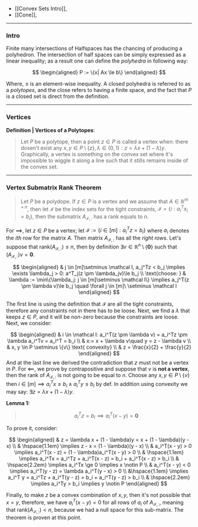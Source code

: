 - [[Convex Sets Intro]], 
- [[Cone]], 


---- 
### **Intro**

Finite many intersections of Halfspaces has the chancing of producing a polyhedron. The intersection of half spaces can be simply expressed as a linear inequality; as a result one can define the *polyhedra* in following way: 

$$
\begin{aligned}
    P := \{x| Ax \le b\}
\end{aligned}
$$

Where, $\le$ is an element-wise inequality. A closed polyhedra is referred to as a *polytopes*, and the close refers to having a finite space, and the fact that $P$ is a closed set is direct from the definition. 

--- 
### **Vertices**

**Definition | Vertices of a Polytopes**:

> Let $P$ be a polytope, then a point $z\in P$ is called a vertex when: there dosen't exist any $x, y\in P\setminus\{z\}, \lambda \in (0, 1): z = \lambda x + (1 - \lambda)y$. Graphically, a vertex is something on the convex set where it's impossible to wiggle it along a line such that it stills remains inside of the convex set. 


---
### **Vertex Submatrix Rank Theorem**

> Let $P$ be a polydope. If $z\in P$ is a vertex and we assume that $A\in \mathbb R^{m\times n}$, then let $\mathcal I$ be the index sets for the tight constraints, $\mathcal I =\{i: a_i^Tx_i = b_i\}$, then the submatrix $A_{\mathcal I, :}$ has a rank equals to $n$. 


For $\implies$, let $z\in P$ be a vertex; let $\mathcal I := \{i\in [m]: a_i^Tz = b_i\}$ where $a_i$ denotes the $ith$ row for the matrix $A$. Then matrix $A_{\mathcal I, :}$ has all the *right rows*. Let's suppose that $\text{rank}(A_{\mathcal I, :})\le n$, then by definition $\exists v \in \mathbb R^n\setminus\{\mathbf 0\}$ such that $(A_{\mathcal I, :})v = \mathbf 0$. 

$$
\begin{aligned}
    & j \in [m]\setminus \mathcal I, a_j^Tz < b_j \implies 
    \exists \lambda_j > 0: a^T_j(z \pm \lambda_jv)\le b_j
    \\
    \text{choose: } & \lambda := \min\{\lambda_j: j \in [m]\setminus \mathcal I\}
    \implies 
    a_j^T(z \pm \lambda v)\le b_j \quad \forall j \in [m]\ \setminus \mathcal I
\end{aligned}
$$

The first line is using the definition that $\mathcal I$ are all the tight constraints, therefore any constraints not in there has to be loose. Next, we find a $\lambda$ that keeps $z\in P$, and it will be non-zero because the constraints are loose. Next, we consider: 

$$
\begin{aligned}
    & i \in \mathcal I: a_i^T(z \pm \lambda v) = a_i^Tz \pm \lambda a_i^Tv = a_i^T = b_i
    \\
    & x:= x + \lambda v\quad y = z - \lambda v
    \\
    & x, y \in P \setminus \{v\} \text{ convexity}
    \\
    & z = \frac{x}{2} + \frac{y}{2} 
\end{aligned}
$$
And at the last line we derived the contradiction that $z$ must not be a vertex in $P$. For $\impliedby$, we prove by contrapositive and suppose that $v$ is **not a vertex**, then the rank of $A_{\mathcal I, :}$ is not going to be equal to $n$. Choose any $x, y\in P\setminus \{v\}$ then $i\in [m]\implies a_i^Tx \le b_i\wedge a_i^Ty \le b_i$ by def. In addition using convexity we may say: $\exists z = \lambda x + (1 - \lambda)y$. 

**Lemma 1:** 

> $$a_i^Tz = b_i \implies a_i^T(x - y) = \mathbf 0$$

To prove it, consider: 

$$
\begin{aligned}
    & z = \lambda x + (1 - \lambda)y = x + (1 - \lambda)(y - x)
    \\
    & \hspace{1.1em}
    \implies  z - x = (1 - \lambda)(y - x)
    \\
    &
    a_i^T(x - y) > 0 \implies a_i^T(x - z) = (1 - \lambda)a_i^T(x - y) > 0
    \\
    & \hspace{1.1em}
    \implies  a_i^Tx = a_i^Tz + a_i^T(x - z) = b_i + a_i^T(x - z) > b_i
    \\
    & \hspace{2.2em}
    \implies   a_i^Tx \ge 0 \implies x \notin P
    \\
    &
    a_i^T(x - y) < 0 \implies a_i^T(y - z) = \lambda a_i^T(y - x) > 0
    \\
    &\hspace{1.1em}
    \implies
    a_i^T y = a_i^Tz + a_i^T(y - z) = b_i + a_i^T(y - z) > b_i
    \\
    & \hspace{2.2em}
    \implies  a_i^Ty > b_i \implies y \notin P
\end{aligned}
$$

Finally, to make $z$ be a convex combination of $x, y$, then it's not possible that $x = y$, therefore, we have $a_i^T(x - y) = 0$ for all rows of $a_i$ of $A_{\mathcal I, :}$, meaning that $\text{rank}(A_{\mathcal I, :})< n$, because we had a null space for this sub-matrix. The theorem is proven at this point. 

